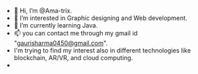 - 👋 Hi, I’m @Ama-trix.
- 👀 I’m interested in Graphic designing and Web development.
- 🌱 I’m currently learning Java.
- 📫 you can contact me through my gmail id "gaurisharma0450@gmail.com".
- I'm trying to find my interest also in different technologies like blockchain, AR/VR, and cloud computing.
- 


<!---
Ama-trix/Ama-trix is a ✨ special ✨ repository because its `README.md` (this file) appears on your GitHub profile.
You can click the Preview link to take a look at your changes.
--->
